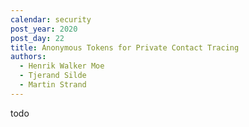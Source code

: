 ```yaml
---
calendar: security
post_year: 2020
post_day: 22
title: Anonymous Tokens for Private Contact Tracing
authors:
  - Henrik Walker Moe
  - Tjerand Silde
  - Martin Strand
---
```

todo